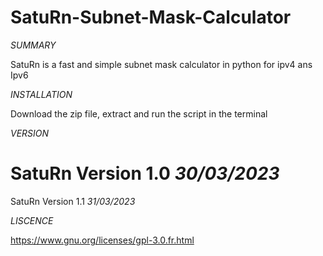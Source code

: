 # SatuRn-Subnet-Mask-Calculator

*SUMMARY*

SatuRn is a fast and simple subnet mask calculator in python
for ipv4 ans Ipv6

*INSTALLATION*

Download the zip file, extract and run the script in the terminal 

*VERSION*

SatuRn Version 1.0 *30/03/2023*
===============================
SatuRn Version 1.1 *31/03/2023*

*LISCENCE*

https://www.gnu.org/licenses/gpl-3.0.fr.html
